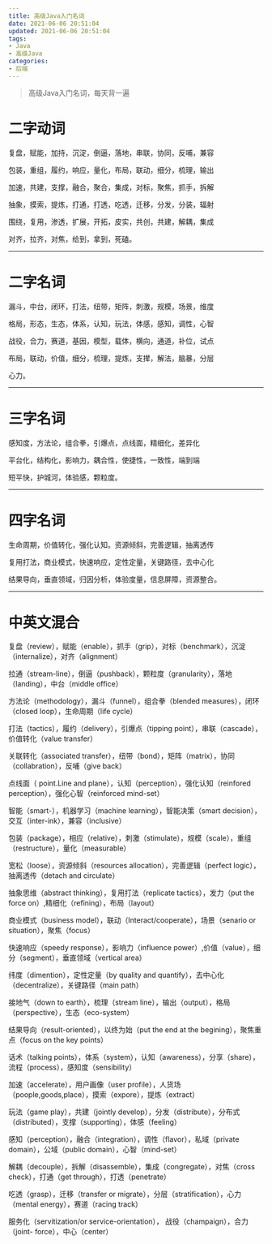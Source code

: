 ```yaml
---
title: 高级Java入门名词
date: 2021-06-06 20:51:04
updated: 2021-06-06 20:51:04
tags:
- Java
- 高级Java
categories:
- 后端
---
```


> 高级Java入门名词，每天背一遍

<!--more-->

# 二字动词

复盘，赋能，加持，沉淀，倒逼，落地，串联，协同，反哺，兼容

包装，重组，履约，响应，量化，布局，联动，细分，梳理，输出

加速，共建，支撑，融合，聚合，集成，对标，聚焦，抓手，拆解

抽象，摸索，提炼，打通，打透，吃透，迁移，分发，分装，辐射

围绕，复用，渗透，扩展，开拓，皮实，共创，共建，解耦，集成

对齐，拉齐，对焦，给到，拿到，死磕。

***

# 二字名词

漏斗，中台，闭环，打法，纽带，矩阵，刺激，规模，场景，维度

格局，形态，生态，体系，认知，玩法，体感，感知，调性，心智

战役，合力，赛道，基因，模型，载体，横向，通道，补位，试点

布局，联动，价值，细分，梳理，提炼，支撵，解法，脑暴，分层

心力。

***

# 三字名词

感知度，方法论，组合拳，引爆点，点线面，精细化，差异化

平台化，结构化，影响力，耦合性，使捷性，一致性，端到端

短平快，护城河，体验感，颗粒度。

***

# 四字名词

生命周期，价值转化，强化认知。资源倾斜，完善逻辑，抽离透传

复用打法，商业模式，快速响应，定性定量，关键路径，去中心化

结果导向，垂直领域，归因分析，体验度量，信息屏障，资源整合。

***

# 中英文混合

复盘（review），赋能（enable），抓手（grip），对标（benchmark），沉淀（internalize），对齐（alignment）

拉通（stream-line），倒逼（pushback），颗粒度（granularity），落地（landing），中台（middle office）

方法论（methodology），漏斗（funnel），组合拳（blended measures），闭环（closed loop），生命周期（life cycle）

打法（tactics），履约（delivery），引爆点（tipping point），串联（cascade），价值转化（value transfer）

关联转化（associated transfer），纽带（bond），矩阵（matrix），协同（collabration），反哺（give back）

点线面（ point.Line and plane），认知（perception），强化认知（reinfored perception），强化心智（reinforced mind-set）

智能（smart-），机器学习（machine learning），智能决策（smart decision），交互（inter-ink），兼容（inclusive）

包装（package），相应（relative），刺激（stimulate），规模（scale），重组（restructure），量化（measurable）

宽松（loose），资源倾斜（resources allocation），完善逻辑（perfect logic），抽离透传（detach and circulate）

抽象思维（abstract thinking），复用打法（replicate tactics），发力（put the force on）,精细化（refining），布局（layout）

商业模式（business model），联动（Interact/cooperate），场景（senario or situation），聚焦（focus）

快速响应（speedy response），影响力（influence power）,价值（value），细分（segment），垂直领域（vertical area）

纬度（dimention），定性定量（by quality and quantify），去中心化（decentralize），关键路径（main path）

接地气（down to earth），梳理（stream line），输出（output），格局（perspective），生态（eco-system）

结果导向（result-oriented），以终为始（put the end at the begining），聚焦重点（focus on the key points）

话术（talking points），体系（system），认知（awareness），分享（share），流程（process），感知度（sensibility）

加速（accelerate），用户画像（user profile），人货场（poople,goods,place），摸索（expore），提炼（extract）

玩法（game play），共建（jointly develop），分发（distribute），分布式（distributed），支撑（supporting），体感（feeling）

感知（perception），融合（integration），调性（flavor），私域（private domain），公域（public domain），心智（mind-set）

解耦（decouple），拆解（disassemble），集成（congregate），对焦（cross check），打通（get through），打透（penetrate）

吃透（grasp），迁移（transfer or migrate），分层（stratification），心力（mental energy），赛道（racing track）

服务化（servitization/or service-orientation）， 战役（champaign），合力（joint- force），中心（center）
